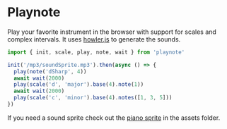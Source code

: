 # Playnote

Play your favorite instrument in the browser with support for scales and complex intervals.
It uses [howler.js](https://github.com/goldfire/howler.js) to generate the sounds.

```js
import { init, scale, play, note, wait } from 'playnote'

init('/mp3/soundSprite.mp3').then(async () => {
  play(note('dSharp', 4))
  await wait(2000)
  play(scale('d', 'major').base(4).note(1))
  await wait(2000)
  play(scale('c', 'minor').base(4).notes([1, 3, 5]))
})
```

If you need a sound sprite check out the [piano sprite](./assets/pianoSprite.mp3) in the assets folder.
